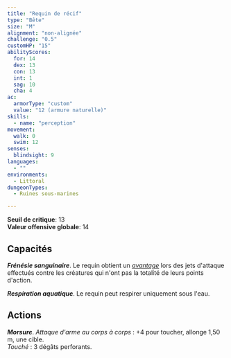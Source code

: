 ```yaml
---
title: "Requin de récif"
type: "Bête"
size: "M"
alignment: "non-alignée"
challenge: "0.5"
customHP: "15"
abilityScores:
  for: 14
  dex: 13
  con: 13
  int: 1
  sag: 10
  cha: 4
ac:
  armorType: "custom"
  value: "12 (armure naturelle)"
skills:
  - name: "perception"
movement:
  walk: 0
  swim: 12
senses:
  blindsight: 9
languages:
  - ""
environments:
  - Littoral
dungeonTypes:
  - Ruines sous-marines

---
```

**Seuil de critique**: 13            
**Valeur offensive globale**: 14     
## Capacités
_**Frénésie sanguinaire**_. Le requin obtient un [_avantage_](/utiliser-les-caracteristiques/#avantage-et-desavantage) lors des jets d'attaque effectués contre les créatures qui n'ont pas la totalité de leurs points d'action.

_**Respiration aquatique**_. Le requin peut respirer uniquement sous l'eau.

## Actions
_**Morsure**_. _Attaque d'arme au corps à corps_ : +4 pour toucher, allonge 1,50 m, une cible.  
_Touché_ : 3 dégâts perforants.
